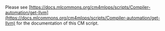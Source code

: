 Please see [https://docs.mlcommons.org/cm4mlops/scripts/Compiler-automation/get-llvm](https://docs.mlcommons.org/cm4mlops/scripts/Compiler-automation/get-llvm) for the documentation of this CM script.
